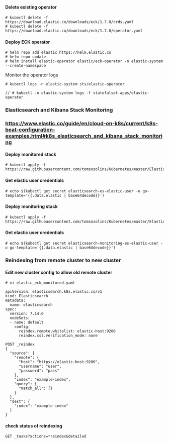 #### Delete existing operator
```
# kubectl delete -f https://download.elastic.co/downloads/eck/1.7.0/crds.yaml
# kubectl delete -f https://download.elastic.co/downloads/eck/1.7.0/operator.yaml
```

#### Deploy ECK operator

```
# helm repo add elastic https://helm.elastic.co
# helm repo update
# helm install elastic-operator elastic/eck-operator -n elastic-system --create-namespace
```
Monitor the operator logs
```
# kubectl logs -n elastic-system sts/elastic-operator
```
```
// # kubectl -n elastic-system logs -f statefulset.apps/elastic-operator
```

### Elasticsearch and Kibana Stack Monitoring
### https://www.elastic.co/guide/en/cloud-on-k8s/current/k8s-beat-configuration-examples.html#k8s_elasticsearch_and_kibana_stack_monitoring

#### Deploy monitored stack
```
# kubectl apply -f https://raw.githubusercontent.com/tomsozolins/Kubernetes/master/Elastic%20ECK/elastic_eck_monitored.yaml
```
#### Get elastic user credentials
```
# echo $(kubectl get secret elasticsearch-es-elastic-user -o go-template='{{.data.elastic | base64decode}}')
```


#### Deploy monitoring stack
```
# kubectl apply -f https://raw.githubusercontent.com/tomsozolins/Kubernetes/master/Elastic%20ECK/elastic_eck_monitoring.yaml
```
#### Get elastic user credentials
```
# echo $(kubectl get secret elasticsearch-monitoring-es-elastic-user -o go-template='{{.data.elastic | base64decode}}')
```

### Reindexing from remote cluster to new cluster

#### Edit new cluster config to allow old remote cluster

```
# vi elastic_eck_monitored.yaml

apiVersion: elasticsearch.k8s.elastic.co/v1
kind: Elasticsearch
metadata:
  name: elasticsearch
spec:
  version: 7.14.0
  nodeSets:
  - name: default
    config:
      reindex.remote.whitelist: elastic-host:9200
      reindex.ssl.verification_mode: none
```

```
POST _reindex
{
  "source": {
    "remote": {
      "host": "https://elastic-host:9200",
      "username": "user",
      "password": "pass"
    },
    "index": "example-index",
    "query": {
      "match_all": {}
    }
  },
  "dest": {
    "index": "example-index"
  }
}

```

#### check status of reindexing

```
GET _tasks?actions=*reindex&detailed
```
